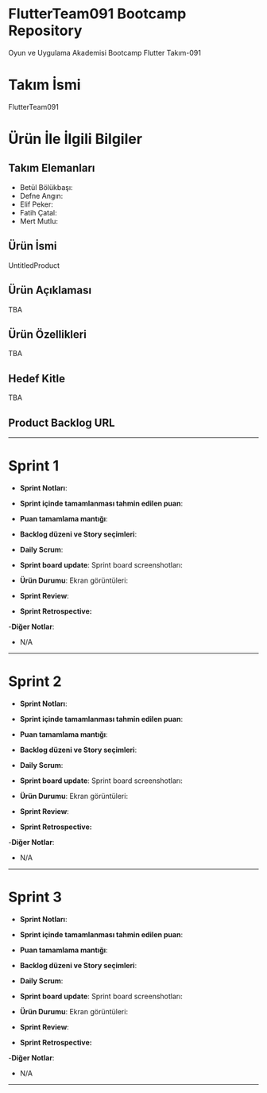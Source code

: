 # FlutterTeam091 Bootcamp Repository
Oyun ve Uygulama Akademisi Bootcamp Flutter Takım-091 

# **Takım İsmi**

FlutterTeam091

# Ürün İle İlgili Bilgiler

## Takım Elemanları

- Betül Bölükbaşı:
- Defne Angın: 
- Elif Peker: 
- Fatih Çatal: 
- Mert Mutlu: 

## Ürün İsmi

UntitledProduct

## Ürün Açıklaması

TBA

## Ürün Özellikleri

TBA

## Hedef Kitle

TBA

## Product Backlog URL

[Miro Backlog Board]: TBA

---

# Sprint 1

- **Sprint Notları**: 

- **Sprint içinde tamamlanması tahmin edilen puan**:

- **Puan tamamlama mantığı**:

- **Backlog düzeni ve Story seçimleri**: 


- **Daily Scrum**: 

- **Sprint board update**: Sprint board screenshotları: 


- **Ürün Durumu**: Ekran görüntüleri:


- **Sprint Review**: 


- **Sprint Retrospective:**


-**Diğer Notlar**:
- N/A

---

# Sprint 2

- **Sprint Notları**: 

- **Sprint içinde tamamlanması tahmin edilen puan**:

- **Puan tamamlama mantığı**:

- **Backlog düzeni ve Story seçimleri**: 


- **Daily Scrum**: 

- **Sprint board update**: Sprint board screenshotları: 


- **Ürün Durumu**: Ekran görüntüleri:


- **Sprint Review**: 


- **Sprint Retrospective:**


-**Diğer Notlar**:
- N/A


---

# Sprint 3

- **Sprint Notları**: 

- **Sprint içinde tamamlanması tahmin edilen puan**:

- **Puan tamamlama mantığı**:

- **Backlog düzeni ve Story seçimleri**: 


- **Daily Scrum**: 

- **Sprint board update**: Sprint board screenshotları: 


- **Ürün Durumu**: Ekran görüntüleri:


- **Sprint Review**: 


- **Sprint Retrospective:**


-**Diğer Notlar**:
- N/A


---
